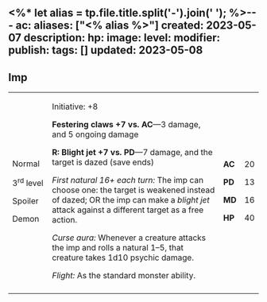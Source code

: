 <%* let alias = tp.file.title.split('-').join(' '); %>---
ac: 
aliases: ["<% alias %>"]
created: 2023-05-07
description: 
hp: 
image: 
level: 
modifier: 
publish: 
tags: []
updated: 2023-05-08
---

## Imp

<table>
<colgroup>
<col style="width: 16%" />
<col style="width: 72%" />
<col style="width: 5%" />
<col style="width: 5%" />
</colgroup>
<tbody>
<tr class="odd">
<td><p>Normal</p>
<p>3<sup>rd</sup> level</p>
<p>Spoiler</p>
<p>Demon</p></td>
<td><p>Initiative: +8</p>
<p><strong>Festering claws +7 vs. AC</strong>—3 damage, and 5 ongoing
damage</p>
<p><strong>R: Blight jet +7 vs. PD</strong>—7 damage, and the target is
dazed (save ends)</p>
<p><em>First natural 16+ each turn:</em> The imp can choose one: the
target is weakened instead of dazed; OR the imp can make a <em>blight
jet</em> attack against a different target as a free action.</p>
<p><em>Curse aura:</em> Whenever a creature attacks the imp and rolls a
natural 1–5, that creature takes 1d10 psychic damage.</p>
<p><em>Flight:</em> As the standard monster ability.</p></td>
<td><p><strong>AC</strong></p>
<p><strong>PD</strong></p>
<p><strong>MD</strong></p>
<p><strong>HP</strong></p></td>
<td><p>20</p>
<p>13</p>
<p>16</p>
<p>40</p></td>
</tr>
<tr class="even">
<td></td>
<td></td>
<td></td>
<td></td>
</tr>
</tbody>
</table>
